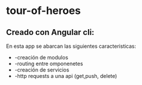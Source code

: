 # tour-of-heroes
<h2>Creado con Angular cli: </h2>
<p>En esta app se abarcan las siguientes caracteristicas: </p>
<ul>
  <li>-creación de modulos</li>
  <li>-routing entre omponenetes</li>
  <li>-creación de servicios</li>
  <li>-http requests a una api (get,push, delete)</li>
</ul>
